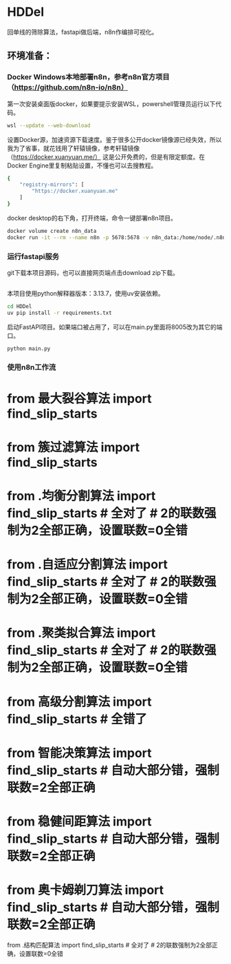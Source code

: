 # HDDel

回单线的筛除算法，fastapi做后端，n8n作编排可视化。

## 环境准备：

### Docker Windows本地部署n8n，参考n8n官方项目（https://github.com/n8n-io/n8n）

第一次安装桌面版docker，如果要提示安装WSL，powershell管理员运行以下代码。
```bash
wsl --update --web-download
```

设置Docker源，加速资源下载速度。鉴于很多公开docker镜像源已经失效，所以我为了省事，就花钱用了轩辕镜像，参考轩辕镜像（https://docker.xuanyuan.me/）
这是公开免费的，但是有限定额度。在Docker Engine里复制粘贴设置，不懂也可以去搜教程。
```bash
{
    "registry-mirrors": [
        "https://docker.xuanyuan.me"
    ]
}
```

docker desktop的右下角，打开终端，命令一键部署n8n项目。
```bash
docker volume create n8n_data
docker run -it --rm --name n8n -p 5678:5678 -v n8n_data:/home/node/.n8n n8nio/n8n
```

### 运行fastapi服务

git下载本项目源码，也可以直接网页端点击download zip下载。
```bash

```

本项目使用python解释器版本：3.13.7，使用uv安装依赖。
```bash
cd HDDel
uv pip install -r requirements.txt
```

启动FastAPI项目。如果端口被占用了，可以在main.py里面将8005改为其它的端口。
```bash
python main.py
```

### 使用n8n工作流







# from 最大裂谷算法 import find_slip_starts
# from 簇过滤算法 import find_slip_starts
# from .均衡分割算法 import find_slip_starts   # 全对了  # 2的联数强制为2全部正确，设置联数=0全错
# from .自适应分割算法 import find_slip_starts  # 全对了  # 2的联数强制为2全部正确，设置联数=0全错
# from .聚类拟合算法 import find_slip_starts  # 全对了  # 2的联数强制为2全部正确，设置联数=0全错
# from 高级分割算法 import find_slip_starts # 全错了
# from 智能决策算法 import find_slip_starts # 自动大部分错，强制联数=2全部正确
# from 稳健间距算法 import find_slip_starts # 自动大部分错，强制联数=2全部正确
# from 奥卡姆剃刀算法 import find_slip_starts # 自动大部分错，强制联数=2全部正确
from .结构匹配算法 import find_slip_starts  # 全对了  # 2的联数强制为2全部正确，设置联数=0全错
